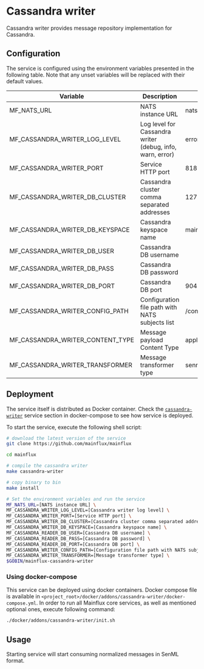 # Cassandra writer

Cassandra writer provides message repository implementation for Cassandra.

## Configuration

The service is configured using the environment variables presented in the
following table. Note that any unset variables will be replaced with their
default values.

| Variable                         | Description                                               | Default                |
| -------------------------------- | --------------------------------------------------------- | ---------------------- |
| MF_NATS_URL                      | NATS instance URL                                         | nats://localhost:4222  |
| MF_CASSANDRA_WRITER_LOG_LEVEL    | Log level for Cassandra writer (debug, info, warn, error) | error                  |
| MF_CASSANDRA_WRITER_PORT         | Service HTTP port                                         | 8180                   |
| MF_CASSANDRA_WRITER_DB_CLUSTER   | Cassandra cluster comma separated addresses               | 127.0.0.1              |
| MF_CASSANDRA_WRITER_DB_KEYSPACE  | Cassandra keyspace name                                   | mainflux               |
| MF_CASSANDRA_WRITER_DB_USER      | Cassandra DB username                                     |                        |
| MF_CASSANDRA_WRITER_DB_PASS      | Cassandra DB password                                     |                        |
| MF_CASSANDRA_WRITER_DB_PORT      | Cassandra DB port                                         | 9042                   |
| MF_CASSANDRA_WRITER_CONFIG_PATH  | Configuration file path with NATS subjects list           | /config.toml           |
| MF_CASSANDRA_WRITER_CONTENT_TYPE | Message payload Content Type                              | application/senml+json |
| MF_CASSANDRA_WRITER_TRANSFORMER  | Message transformer type                                  | senml                  |

## Deployment
The service itself is distributed as Docker container. Check the [`cassandra-writer`](https://github.com/mainflux/mainflux/blob/master/docker/addons/cassandra-writer/docker-compose.yml#L30-L49) service section in 
docker-compose to see how service is deployed.

To start the service, execute the following shell script:

```bash
# download the latest version of the service
git clone https://github.com/mainflux/mainflux

cd mainflux

# compile the cassandra writer
make cassandra-writer

# copy binary to bin
make install

# Set the environment variables and run the service
MF_NATS_URL=[NATS instance URL] \
MF_CASSANDRA_WRITER_LOG_LEVEL=[Cassandra writer log level] \
MF_CASSANDRA_WRITER_PORT=[Service HTTP port] \
MF_CASSANDRA_WRITER_DB_CLUSTER=[Cassandra cluster comma separated addresses] \
MF_CASSANDRA_WRITER_DB_KEYSPACE=[Cassandra keyspace name] \
MF_CASSANDRA_READER_DB_USER=[Cassandra DB username] \
MF_CASSANDRA_READER_DB_PASS=[Cassandra DB password] \
MF_CASSANDRA_READER_DB_PORT=[Cassandra DB port] \
MF_CASSANDRA_WRITER_CONFIG_PATH=[Configuration file path with NATS subjects list] \
MF_CASSANDRA_WRITER_TRANSFORMER=[Message transformer type] \
$GOBIN/mainflux-cassandra-writer
```

### Using docker-compose

This service can be deployed using docker containers. Docker compose file is
available in `<project_root>/docker/addons/cassandra-writer/docker-compose.yml`.
In order to run all Mainflux core services, as well as mentioned optional ones,
execute following command:

```bash
./docker/addons/cassandra-writer/init.sh
```

## Usage

Starting service will start consuming normalized messages in SenML format.

[doc]: http://mainflux.readthedocs.io
